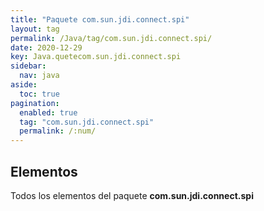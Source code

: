 ```yaml
---
title: "Paquete com.sun.jdi.connect.spi"
layout: tag
permalink: /Java/tag/com.sun.jdi.connect.spi/
date: 2020-12-29
key: Java.quetecom.sun.jdi.connect.spi
sidebar: 
  nav: java
aside: 
  toc: true
pagination: 
  enabled: true
  tag: "com.sun.jdi.connect.spi"
  permalink: /:num/
---
```


<h2>Elementos</h2>
Todos los elementos del paquete <strong>com.sun.jdi.connect.spi</strong>
